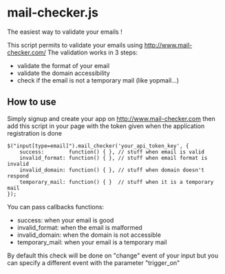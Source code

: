 mail-checker.js
===============

The easiest way to validate your emails !

This script permits to validate your emails using http://www.mail-checker.com/
The validation works in 3 steps:
  - validate the format of your email
  - validate the domain accessibility
  - check if the email is not a temporary mail (like yopmail...)

## How to use

Simply signup and create your app on http://www.mail-checker.com then add this script in your page with the token given when the application registration is done

    $("input[type=email]").mail_checker('your_api_token_key', {
        success:        function() { }, // stuff when email is valid 
        invalid_format: function() { }, // stuff when email format is invalid
        invalid_domain: function() { }, // stuff when domain doesn't respond
        temporary_mail: function() { }  // stuff when it is a temporary mail
    });
    
You can pass callbacks functions:
  - success: when your email is good
  - invalid_format: when the email is malformed
  - invalid_domain: when the domain is not accessible
  - temporary_mail: when your email is a temporary mail

By default this check will be done on "change" event of your input but you can specify a different event with the parameter "trigger_on"